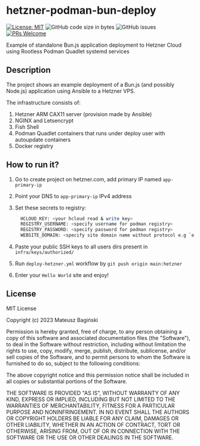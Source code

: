 # hetzner-podman-bun-deploy

[![License: MIT](https://img.shields.io/badge/License-MIT-yellow.svg?style=flat-square)](https://opensource.org/licenses/MIT)
![GitHub code size in bytes](https://img.shields.io/github/languages/code-size/mati365/hetzner-podman-bunjs-deploy?style=flat-square)
![GitHub issues](https://img.shields.io/github/issues/mati365/hetzner-podman-bunjs-deploy?style=flat-square)
[![PRs Welcome](https://img.shields.io/badge/PRs-welcome-brightgreen.svg?style=flat-square)](http://makeapullrequest.com)

Example of standalone Bun.js application deployment to Hetzner Cloud using Rootless Podman Quadlet systemd services

## Description

The project shows an example deployment of a Bun.js (and possibly Node.js) application using Ansible to a Hetzner VPS.

The infrastructure consists of:

1. Hetzner ARM CAX11 server (provision made by Ansible)
2. NGINX and Letsencrypt
3. Fish Shell
4. Podman Quadlet containers that runs under deploy user with autoupdate containers
5. Docker registry

## How to run it?

1. Go to create project on hetzner.com, add primary IP named `app-primary-ip`
2. Point your DNS to `app-primary-ip` IPv4 address
3. Set these secrets to registry:

    ```bash
      HCLOUD_KEY: <your hcloud read & write key>
      REGISTRY_USERNAME: <specify username for podman registry>
      REGISTRY_PASSWORD: <specify password for podman registry>
      WEBSITE_DOMAIN: <specify site domain name without protocol e.g `example.site.org`>
    ```

4. Paste your public SSH keys to all users dirs present in `infra/keys/authorized/`
5. Run `deploy-hetzner.yml` workflow by `git push origin main:hetzner`
6. Enter your `Hello World` site and enjoy!

## License

MIT License

Copyright (c) 2023 Mateusz Bagiński

Permission is hereby granted, free of charge, to any person obtaining a copy
of this software and associated documentation files (the "Software"), to deal
in the Software without restriction, including without limitation the rights
to use, copy, modify, merge, publish, distribute, sublicense, and/or sell
copies of the Software, and to permit persons to whom the Software is
furnished to do so, subject to the following conditions:

The above copyright notice and this permission notice shall be included in all
copies or substantial portions of the Software.

THE SOFTWARE IS PROVIDED "AS IS", WITHOUT WARRANTY OF ANY KIND, EXPRESS OR
IMPLIED, INCLUDING BUT NOT LIMITED TO THE WARRANTIES OF MERCHANTABILITY,
FITNESS FOR A PARTICULAR PURPOSE AND NONINFRINGEMENT. IN NO EVENT SHALL THE
AUTHORS OR COPYRIGHT HOLDERS BE LIABLE FOR ANY CLAIM, DAMAGES OR OTHER
LIABILITY, WHETHER IN AN ACTION OF CONTRACT, TORT OR OTHERWISE, ARISING FROM,
OUT OF OR IN CONNECTION WITH THE SOFTWARE OR THE USE OR OTHER DEALINGS IN THE
SOFTWARE.
